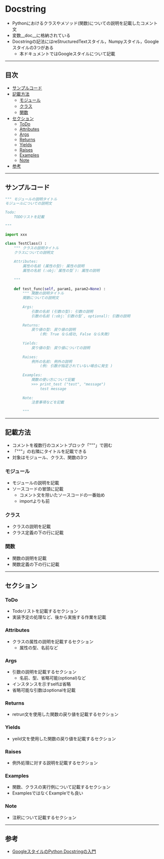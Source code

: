 # Docstring
- Pythonにおけるクラスやメソッド(関数)についての説明を記載したコメント文
- 変数__doc__に格納されている
- Docstringの記法にはreStructuredTextスタイル，Numpyスタイル，Googleスタイルの3つがある
  - 本ドキュメントではGoogleスタイルについて記載

***
## 目次
- [サンプルコード](#サンプルコード)
- [記載方法](#記載方法)
  - [モジュール](#モジュール)
  - [クラス](#クラス)
  - [関数](#関数)
- [セクション](#セクション)
  - [ToDo](#ToDo)
  - [Attributes](#Attributes)
  - [Args](#Args)
  - [Returns](#Returns)
  - [Yields](#Yields)
  - [Raises](#Raises)
  - [Examples](#Examples)
  - [Note](#Note)
- [参考](#参考)

***
## サンプルコード
``` python
""" モジュールの説明タイトル
モジュールについての説明文

Todo:
    TODOリストを記載

"""

import xxx

class TestClass() :
    """ クラスの説明タイトル
    クラスについての説明文
    
    Attributes:
        属性の名前 (属性の型): 属性の説明
        属性の名前 (:obj:`属性の型`): 属性の説明
    
    """
    
    def test_func(self, param1, param2=None) :
        """ 関数の説明タイトル
        関数についての説明文
        
        Args:
            引数の名前 (引数の型): 引数の説明
            引数の名前 (:obj:`引数の型`, optional): 引数の説明
        
        Returns:
            戻り値の型: 戻り値の説明
                (例: True なら成功, False なら失敗)
        
        Yields:
            戻り値の型: 戻り値についての説明
        
        Raises:
            例外の名前: 例外の説明
                (例: 引数が指定されていない場合に発生 )
        
        Examples:
            関数の使い方について記載
            >>> print_test ("test", "message")
                test message
        
        Note:
            注意事項などを記載
        
        """
```

***
## 記載方法
- コメントを複数行のコメントブロック「"""」で囲む
- 「"""」の右隣にタイトルを記載できる
- 対象はモジュール、クラス、関数の3つ

### モジュール
- モジュールの説明を記載
- ソースコードの冒頭に記載
  - コメント文を除いたソースコードの一番始め
  - importよりも前

### クラス
- クラスの説明を記載
- クラス定義の下の行に記載

### 関数
- 関数の説明を記載
- 関数定義の下の行に記載

***
## セクション
### ToDo
- Todoリストを記載するセクション
- 実装予定の処理など、後から実施する作業を記載

### Attributes
- クラスの属性の説明を記載するセクション
  - 属性の型、名前など

### Args
- 引数の説明を記載するセクション
  - 名前、型、省略可能(optional)など
- インスタンスを示すselfは省略
- 省略可能な引数はoptionalを記載

### Returns
- retrun文を使用した関数の戻り値を記載するセクション

### Yields
- yeild文を使用した関数の戻り値を記載するセクション

### Raises
- 例外処理に対する説明を記載するセクション

### Examples
- 関数、クラスの実行例について記載するセクション
- ExamplesではなくExampleでも良い

### Note
- 注釈について記載するセクション

***
## 参考
- [GoogleスタイルのPython Docstringの入門](https://qiita.com/11ohina017/items/118b3b42b612e527dc1d)
